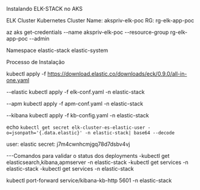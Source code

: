 Instalando ELK-STACK no AKS

ELK Cluster Kubernetes
Cluster Name: akspriv-elk-poc
RG: rg-elk-app-poc

az aks get-credentials --name akspriv-elk-poc --resource-group rg-elk-app-poc --admin

Namespace
elastic-stack
elastic-system

Processo de Instalação

kubectl apply -f https://download.elastic.co/downloads/eck/0.9.0/all-in-one.yaml

--elastic
kubectl apply -f elk-conf.yaml -n elastic-stack

--apm
kubectl apply -f apm-conf.yaml -n elastic-stack

--kibana
kubectl apply -f kb-config.yaml -n elastic-stack

echo `kubectl get secret elk-cluster-es-elastic-user -o=jsonpath='{.data.elastic}' -n elastic-stack| base64 --decode`

user: elastic
secret: j7m4cwnhcmjgq78d7dsbv4vj

---Comandos para validar o status dos deployments
-kubectl get elasticsearch,kibana,apmserver -n elastic-stack
-kubectl get services -n elastic-stack
-kubectl get services -n elastic-stack


kubectl port-forward service/kibana-kb-http 5601 -n elastic-stack
